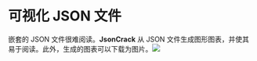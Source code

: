 # 可视化 JSON 文件

嵌套的 JSON 文件很难阅读。**JsonCrack** 从 JSON 文件生成图形图表，并使其易于阅读。此外，生成的图表可以下载为图片。![](images/json-cracker.jpeg)